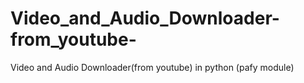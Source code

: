 # Video_and_Audio_Downloader-from_youtube-
Video and Audio Downloader(from youtube) in python (pafy module)
